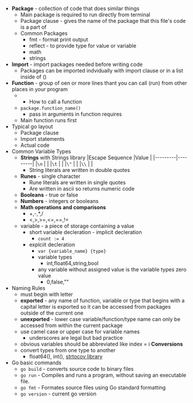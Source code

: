 * **Package** - collection of code that does similar things
  * Main package is required to run directly from terminal
  * Package clause - gives the name of the package that this file's code is a part of
  * Common Packages
    * fmt - format print output
    * reflect - to provide type for value or variable
    * math
    * strings
* **Import** - import packages needed before writing code
  * Packages can be imported indvidually with import clause or in a list inside of ()
* **Function** - group of oen or more lines thant you can call (run) from other places in your program
  * * How to call a function
  * `package.function_name()`
    * pass in arguments in function requires
  * Main function runs first
* Typical go layout
  * Package clause
  * Import statements
  * Actual code
* Common Variable Types
  * **Strings** with Strings library
    |Escape Sequence  |Value  |
    |---------|---------|
    |`\n`    |         |
    |`\t`    |         |
    |`\"`     |         |
    |`\\`     |         |
    * String literals are written in double quotes
  * **Runes** - single character
    * Rune literals are written in single quotes
    * Are written in ascii so returns numeric code
  * **Booleans** - true or false
  * **Numbers** - integers or booleans
  * **Math operations and comparisons**
    * +,-,*,/
    * <,>,>=,<=,==,!=
  * variable - a piece of storage containing a value
    * short variable decleration - implicit decleration
      * `count := 4`
    * explciit decleration
      * `var {variable_name} {type}`
      * variable types
        * int,float64,string,bool
      * any variable without assigned value is the variable types zero value
        * 0,false,""
* Naming Rules
  * must begin with letter
  * **exported** - any name of function, variable or type that begins with a capital letter is exported so it can be accessed from packages outside of the current one
  * **unexported** - lower case variable/function/type name can only be accessed from within the current package
  * use camel case or upper case for variable names
    * underscores are legal but bad practice
  * obvious variables should be abbreviated like index = i
**Conversions**
  * convert types from one type to another
    * float64(), int(), [strtocov library](https://golang.org/pkg/strconv/#FormatFloat)
* Go basic commands
  * `go build` - converts source code to binary files
  * `go run` - Compiles and runs a program, without saving an executable file.
  * `go fmt` - Formates source files using Go standard formatting
  * `go version` - current go version

  